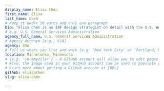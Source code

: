 ```yaml
---
display_name: Elisa Chen
first_name: Elisa
last_name: Chen
# Keep it under 50 words and only one paragraph
bio: "Elisa Chen is an 18F design strategist on detail with the U.S. Web Design System. Prior to her detail, Elisa partnered with federal agencies to improve the user experience of government services using human centered approaches. In her "spare" time, Elisa enjoys throwing pottery and building community."
# e.g. U.S. General Services Administration
agency_full_name: U.S. General Services Administration
# Agency Acronym [e.g., GSA]
agency: GSA
# Tell us where you live and work [e.g. 'New York City' or 'Portland, OR']
location: Minnetonka, Minnesota
# [e.g. 'jeremyzilar'] — A GitHub account will allow you to edit pages on Digital.gov.
# Also, the image used in your GitHub account can be used to populate your digital.gov profile photo.
# Learn more about getting a Github account at [URL]
github: elisaachen
slug: elisa-chen

---
```

